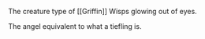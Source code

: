 The creature type of [[Griffin]]
Wisps glowing out of eyes.

The angel equivalent to what a tiefling is.